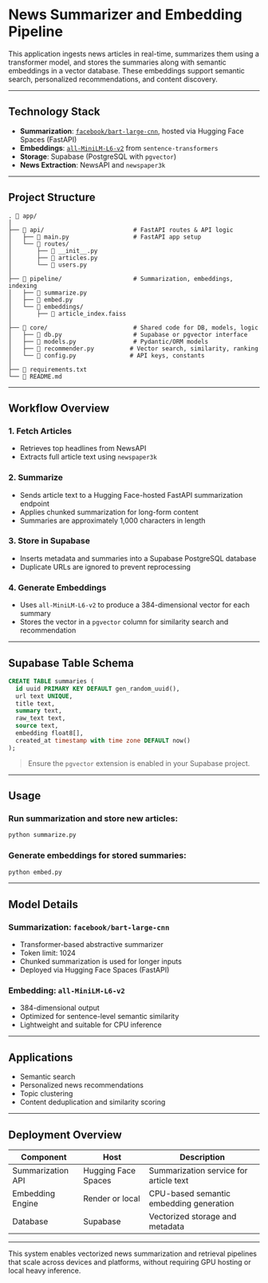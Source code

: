 # News Summarizer and Embedding Pipeline

This application ingests news articles in real-time, summarizes them using a transformer model, and stores the summaries along with semantic embeddings in a vector database. These embeddings support semantic search, personalized recommendations, and content discovery.

---

## Technology Stack

- **Summarization**: [`facebook/bart-large-cnn`](https://huggingface.co/facebook/bart-large-cnn), hosted via Hugging Face Spaces (FastAPI)
- **Embeddings**: [`all-MiniLM-L6-v2`](https://huggingface.co/sentence-transformers/all-MiniLM-L6-v2) from `sentence-transformers`
- **Storage**: Supabase (PostgreSQL with `pgvector`)
- **News Extraction**: NewsAPI and `newspaper3k`

---

## Project Structure

```
. 📂 app/
│
├── 📂 api/                         # FastAPI routes & API logic
│   ├── 📄 main.py                  # FastAPI app setup
│   └── 📂 routes/
│       ├── 📄 __init__.py
│       ├── 📄 articles.py
│       └── 📄 users.py
│
├── 📂 pipeline/                    # Summarization, embeddings, indexing
│   ├── 📄 summarize.py
│   ├── 📄 embed.py
│   └── 📂 embeddings/
│       ├── 📄 article_index.faiss
│
├── 📂 core/                        # Shared code for DB, models, logic
│   ├── 📄 db.py                    # Supabase or pgvector interface
│   ├── 📄 models.py                # Pydantic/ORM models
│   ├── 📄 recommender.py          # Vector search, similarity, ranking
│   └── 📄 config.py               # API keys, constants
│
├── 📄 requirements.txt
└── 📄 README.md
````

---

## Workflow Overview

### 1. Fetch Articles
- Retrieves top headlines from NewsAPI
- Extracts full article text using `newspaper3k`

### 2. Summarize
- Sends article text to a Hugging Face-hosted FastAPI summarization endpoint
- Applies chunked summarization for long-form content
- Summaries are approximately 1,000 characters in length

### 3. Store in Supabase
- Inserts metadata and summaries into a Supabase PostgreSQL database
- Duplicate URLs are ignored to prevent reprocessing

### 4. Generate Embeddings
- Uses `all-MiniLM-L6-v2` to produce a 384-dimensional vector for each summary
- Stores the vector in a `pgvector` column for similarity search and recommendation

---

## Supabase Table Schema

```sql
CREATE TABLE summaries (
  id uuid PRIMARY KEY DEFAULT gen_random_uuid(),
  url text UNIQUE,
  title text,
  summary text,
  raw_text text,
  source text,
  embedding float8[],
  created_at timestamp with time zone DEFAULT now()
);
````

> Ensure the `pgvector` extension is enabled in your Supabase project.

---

## Usage

### Run summarization and store new articles:

```bash
python summarize.py
```

### Generate embeddings for stored summaries:

```bash
python embed.py
```

---

## Model Details

### Summarization: `facebook/bart-large-cnn`

* Transformer-based abstractive summarizer
* Token limit: 1024
* Chunked summarization is used for longer inputs
* Deployed via Hugging Face Spaces (FastAPI)

### Embedding: `all-MiniLM-L6-v2`

* 384-dimensional output
* Optimized for sentence-level semantic similarity
* Lightweight and suitable for CPU inference

---

## Applications

* Semantic search
* Personalized news recommendations
* Topic clustering
* Content deduplication and similarity scoring

---

## Deployment Overview

| Component         | Host                | Description                             |
| ----------------- | ------------------- | --------------------------------------- |
| Summarization API | Hugging Face Spaces | Summarization service for article text  |
| Embedding Engine  | Render or local     | CPU-based semantic embedding generation |
| Database          | Supabase            | Vectorized storage and metadata         |

---

This system enables vectorized news summarization and retrieval pipelines that scale across devices and platforms, without requiring GPU hosting or local heavy inference.